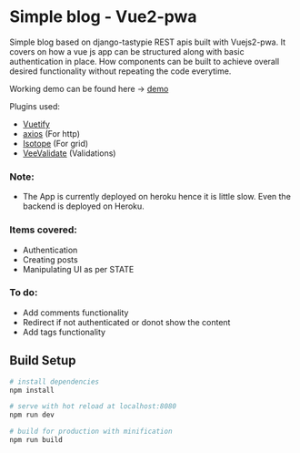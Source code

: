 # Simple blog - Vue2-pwa
Simple blog based on django-tastypie REST apis built with Vuejs2-pwa. 
It covers on how a vue js app can be structured along with basic authentication in place. How components can be built to achieve overall desired functionality without repeating the code everytime.

Working demo can be found here -> [demo](https://vue-blog-pwa.herokuapp.com/)

Plugins used: 
  - [Vuetify](https://vuetifyjs.com/)
  - [axios](https://github.com/mzabriskie/axios) (For http) 
  - [Isotope](https://isotope.metafizzy.co/) (For grid)
  - [VeeValidate](http://vee-validate.logaretm.com/) (Validations)

### Note:
 - The App is currently deployed on heroku hence it is little slow. Even the backend is deployed on Heroku.

### Items covered:
  - Authentication
  - Creating posts
  - Manipulating UI as per STATE

### To do:
 - Add comments functionality
 - Redirect if not authenticated or donot show the content
 - Add tags functionality

## Build Setup

``` bash
# install dependencies
npm install

# serve with hot reload at localhost:8080
npm run dev

# build for production with minification
npm run build
